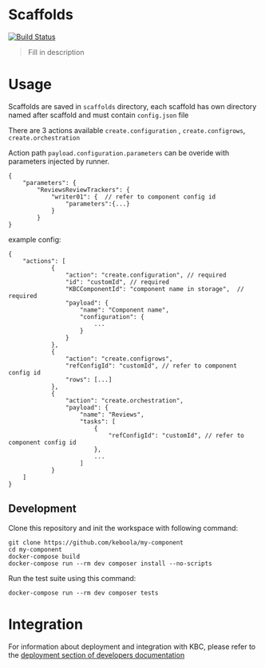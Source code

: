 # Scaffolds

[![Build Status](https://travis-ci.com/keboola/scaffolds.svg?branch=master)](https://travis-ci.com/keboola/scaffolds)

> Fill in description

# Usage

Scaffolds are saved in `scaffolds` directory, each scaffold has own directory named after scaffold and must contain `config.json` file

There are 3 actions available `create.configuration` , `create.configrows`, `create.orchestration`

Action path `payload.configuration.parameters` can be overide with parameters injected by runner.

```
{
    "parameters": {
        "ReviewsReviewTrackers": {
            "writer01": {  // refer to component config id
                "parameters":{...}
            }
        }
}
```

example config:
```
{
    "actions": [
            {
                "action": "create.configuration", // required
                "id": "customId", // required
                "KBCComponentId": "component name in storage",  // required
                "payload": {
                    "name": "Component name",
                    "configuration": {
                        ...
                    }
                }
            },
            {
                "action": "create.configrows",
                "refConfigId": "customId", // refer to component config id
                "rows": [...]
            },
            {
                "action": "create.orchestration",
                "payload": {
                    "name": "Reviews",
                    "tasks": [
                        {
                            "refConfigId": "customId", // refer to component config id
                        },
                        ...
                    ]
            }
    ]
}
```

## Development

Clone this repository and init the workspace with following command:

```
git clone https://github.com/keboola/my-component
cd my-component
docker-compose build
docker-compose run --rm dev composer install --no-scripts
```

Run the test suite using this command:

```
docker-compose run --rm dev composer tests
```

# Integration

For information about deployment and integration with KBC, please refer to the [deployment section of developers documentation](https://developers.keboola.com/extend/component/deployment/)
